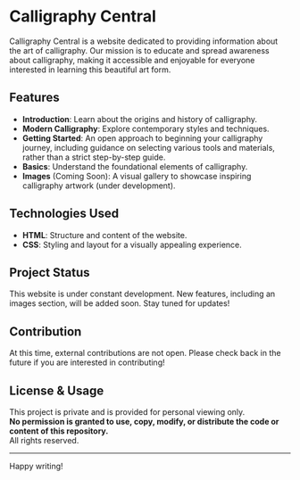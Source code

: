 # Calligraphy Central

Calligraphy Central is a website dedicated to providing information about the art of calligraphy. Our mission is to educate and spread awareness about calligraphy, making it accessible and enjoyable for everyone interested in learning this beautiful art form.

## Features

- **Introduction**: Learn about the origins and history of calligraphy.
- **Modern Calligraphy**: Explore contemporary styles and techniques.
- **Getting Started**: An open approach to beginning your calligraphy journey, including guidance on selecting various tools and materials, rather than a strict step-by-step guide.
- **Basics**: Understand the foundational elements of calligraphy.
- **Images** (Coming Soon): A visual gallery to showcase inspiring calligraphy artwork (under development).

## Technologies Used

- **HTML**: Structure and content of the website.
- **CSS**: Styling and layout for a visually appealing experience.

## Project Status

This website is under constant development. New features, including an images section, will be added soon. Stay tuned for updates!

## Contribution

At this time, external contributions are not open. Please check back in the future if you are interested in contributing!

## License & Usage

This project is private and is provided for personal viewing only.  
**No permission is granted to use, copy, modify, or distribute the code or content of this repository.**  
All rights reserved.

---

Happy writing!
